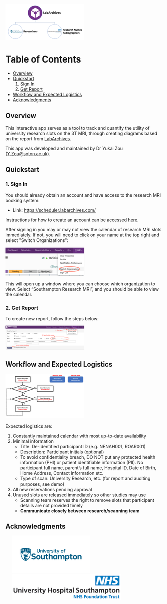 <img src="img/booking-system-overview.png" alt="Overview" width="50%"/>

Table of Contents
=================
 * [Overview](#overview)
 * [Quickstart](#How-to)
     1. [Sign In](#How-to-1-sign-in)
     2. [Get Report](#How-to-2-get-report)
 * [Workflow and Expected Logistics](#logistics)
 * [Acknowledgments](#acknowledgments)
 
<a name="overview"></a>
## Overview

This interactive app serves as a tool to track and quantify the utility of university research slots on the 3T MRI, through creating diagrams based on the report from [LabArchives](https://sotnir-handbook.readthedocs.io/en/latest/projects-soton/mri-scanner.html).

This app was developed and maintained by Dr Yukai Zou (Y.Zou@soton.ac.uk).


<a name="How-to"></a>
## Quickstart

<a name="How-to-1-sign-in"></a>
### 1. Sign In

You should already obtain an account and have access to the research MRI booking system:

 - Link: https://scheduler.labarchives.com/

Instructions for how to create an account can be accessed [here](https://sotnir-handbook.readthedocs.io/en/latest/projects-soton/mri-scanner.html).

After signing in you may or may not view the calendar of research MRI slots immediately. If not, you will need to click on your name at the top right and select "Switch Organizations": 

<img src="img/switch-org.png" alt="Switch Organization" width="50%"/>

This will open up a window where you can choose which organization to view. Select “Southampton Research MRI”, and you should be able to view the calendar.

<a name="How-to-2-get-report"></a>
### 2. Get Report

To create new report, follow the steps below:

<img src="img/booking-system-quickstart.png" alt="Quickstart" width="50%"/>

<a name="logistics"></a>
## Workflow and Expected Logistics

<img src="img/scheduling-workflow.png" alt="Scheduling Workflow" width="50%"/>

Expected logistics are:

1. Constantly maintained calendar with most up-to-date availability
2. Minimal information
   - Title: De-identified participant ID (e.g. NENAH001, ROAR001)
   - Description: Participant initials (optional)
   - To avoid confidentiality breach, DO NOT put any protected health information (PHI) or patient identifiable information (PII). No participant full name, parent’s full name, Hospital ID, Date of Birth, Home Address, Contact information etc.
   - Type of scan: University Research, etc. (for report and auditing purposes, see demo)
3. All new reservations pending approval
4. Unused slots are released immediately so other studies may use
   - Scanning team reserves the right to remove slots that participant details are not provided timely
   - **Communicate closely between research/scanning team**

<a name="acknowledgments"></a>
## Acknowledgments

<a href="https://www.southampton.ac.uk/"><img src="img/UoS-new-logo-590.png" alt="University of Southampton" width=250 hspace="20"/></a>
<a href="https://www.uhs.nhs.uk/health-professionals/medical-physics/mri-physics"><img src="img/uhsnhslogo.jpg" alt="UHS NHS Foundation Trust" width=350 hspace="20"/></a>
